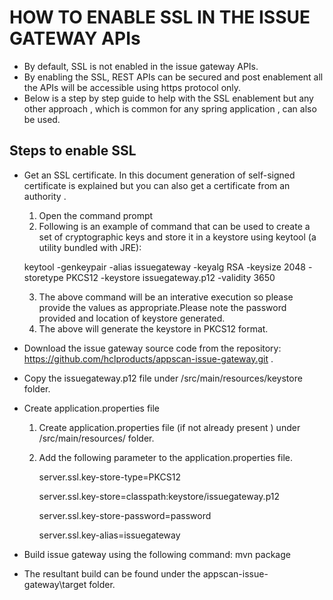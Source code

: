# HOW TO ENABLE SSL IN THE ISSUE GATEWAY APIs

- By default, SSL is not enabled in the issue gateway APIs.
- By enabling the SSL, REST APIs can be secured and post enablement all the APIs will be accessible using https protocol only.
- Below is a step by step guide to help with the SSL enablement but any other approach , which is common for any spring application , can also be used.   

## Steps to enable SSL 

- Get an SSL certificate. In this document generation of self-signed certificate is explained but you can also get a certificate from an authority .
	1. Open the command prompt
	2. Following is an example of command that can be used to create a set of cryptographic keys and store it in a keystore using keytool (a utility bundled with JRE):
	
	keytool -genkeypair -alias issuegateway -keyalg RSA -keysize 2048 -storetype PKCS12 -keystore issuegateway.p12 -validity 3650
	
	3. The above command will be an interative execution so please provide the values as appropriate.Please note the password provided and location of keystore generated.
	3. The above will generate the keystore in PKCS12 format.
- Download the issue gateway source code from the repository: https://github.com/hclproducts/appscan-issue-gateway.git .
- Copy the issuegateway.p12 file under /src/main/resources/keystore folder.
- Create application.properties file
	1. Create application.properties file (if not already present ) under /src/main/resources/ folder.
	2. Add the following parameter to the application.properties file. 
		
		server.ssl.key-store-type=PKCS12

		server.ssl.key-store=classpath:keystore/issuegateway.p12

        server.ssl.key-store-password=password

        server.ssl.key-alias=issuegateway
		
- Build issue gateway using the following command: mvn package
- The resultant build can be found under the appscan-issue-gateway\target folder.
